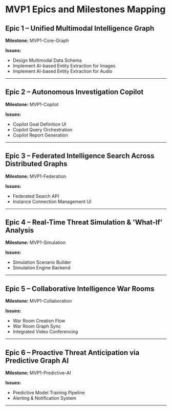 # MVP1 Epics and Milestones Mapping

## Epic 1 – Unified Multimodal Intelligence Graph
**Milestone:** MVP1-Core-Graph

**Issues:**
- Design Multimodal Data Schema
- Implement AI-based Entity Extraction for Images
- Implement AI-based Entity Extraction for Audio

---
## Epic 2 – Autonomous Investigation Copilot
**Milestone:** MVP1-Copilot

**Issues:**
- Copilot Goal Definition UI
- Copilot Query Orchestration
- Copilot Report Generation

---
## Epic 3 – Federated Intelligence Search Across Distributed Graphs
**Milestone:** MVP1-Federation

**Issues:**
- Federated Search API
- Instance Connection Management UI

---
## Epic 4 – Real-Time Threat Simulation & 'What-If' Analysis
**Milestone:** MVP1-Simulation

**Issues:**
- Simulation Scenario Builder
- Simulation Engine Backend

---
## Epic 5 – Collaborative Intelligence War Rooms
**Milestone:** MVP1-Collaboration

**Issues:**
- War Room Creation Flow
- War Room Graph Sync
- Integrated Video Conferencing

---
## Epic 6 – Proactive Threat Anticipation via Predictive Graph AI
**Milestone:** MVP1-Predictive-AI

**Issues:**
- Predictive Model Training Pipeline
- Alerting & Notification System

---
